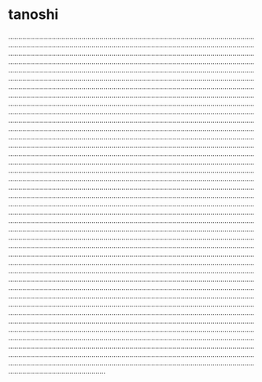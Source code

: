 # tanoshi
.................................................................................................................................................................................................................................................................................................................................................................................................................................................................................................................................................................................................................................................................................................................................................................................................................................................................................................................................................................................................................................................................................................................................................................................................................................................................................................................................................................................................................................................................................................................................................................................................................................................................................................................................................................................................................................................................................................................................................................................................................................................................................................................................................................................................................................................................................................................................................................................................................................................................................................................................................................................................................................................................................................................................................................................................................................................................................................................................................................................................................................................................................................................................................................................................................................................................................................................................................................................................................................................................................................................................................................................................................................................................................................................................................................................................................................................................................................................................................................................................................................................................................................................................................................................................................................................................................................................................................................................................................................................................................................................................................................................................................................................................................................................................................................................................................................................................................................................................................................................................................................................................................................................................................................................................................